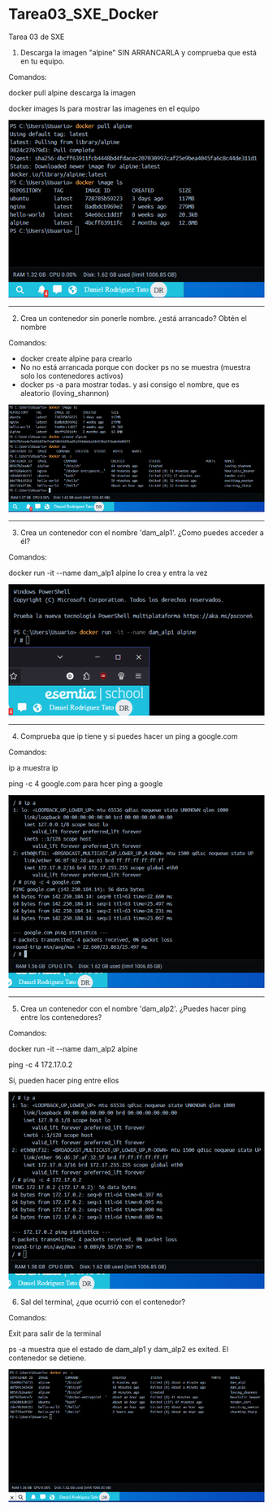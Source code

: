 # Tarea03_SXE_Docker
Tarea 03 de SXE

1. Descarga la imagen "alpine" SIN ARRANCARLA y comprueba que está en tu equipo.

Comandos:

docker pull alpine descarga la imagen

docker images ls para mostrar las imagenes en el equipo

![1.PNG](img%2F1.PNG)

---

2. Crea un contenedor sin ponerle nombre. ¿está arrancado? Obtén el nombre

Comandos:
- docker create alpine para crearlo 
- No no está arrancada porque con docker ps no se muestra (muestra solo los contenedores activos)
- docker ps -a para mostrar todas. y asi consigo el nombre, que es aleatorio (loving_shannon)

![2.PNG](img%2F2.PNG)

---

3. Crea un contenedor con el nombre 'dam_alp1'. ¿Como puedes acceder a él?

Comandos:

docker run -it --name dam_alp1 alpine lo crea y entra la vez

![3.PNG](img%2F3.PNG)

---

4. Comprueba que ip tiene y si puedes hacer un ping a google.com

Comandos:

ip a  muestra ip

ping -c 4 google.com para hcer ping a google

![4.PNG](img%2F4.PNG)

---

5. Crea un contenedor con el nombre 'dam_alp2'. ¿Puedes hacer ping entre los contenedores?

Comandos:

docker run -it --name dam_alp2 alpine

ping -c 4 172.17.0.2

Sí, pueden hacer ping entre ellos

![5.PNG](img%2F5.PNG)

6. Sal del terminal, ¿que ocurrió con el contenedor?

Comandos:

Exit para salir de la terminal

ps -a  muestra que el estado de dam_alp1 y dam_alp2 es exited. 
El contenedor se detiene.

![6.PNG](img%2F6.PNG)